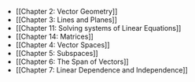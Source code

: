 - [[Chapter 2: Vector Geometry]]
- [[Chapter 3: Lines and Planes]]
- [[Chapter 11: Solving systems of Linear Equations]]
- [[Chapter 14: Matrices]]
- [[Chapter 4: Vector Spaces]]
- [[Chapter 5: Subspaces]]
- [[Chapter 6: The Span of Vectors]]
- [[Chapter 7: Linear Dependence and Independence]]